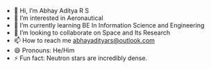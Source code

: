 - 👋 Hi, I’m Abhay Aditya R S 
- 👀 I’m interested in Aeronautical 
- 🌱 I’m currently learning BE In Information Science and Engineering 
- 💞️ I’m looking to collaborate on Space and Its Research 
- 📫 How to reach me abhayadityars@outlook.com
- 😄 Pronouns: He/Him
- ⚡ Fun fact: Neutron stars are incredibly dense.
